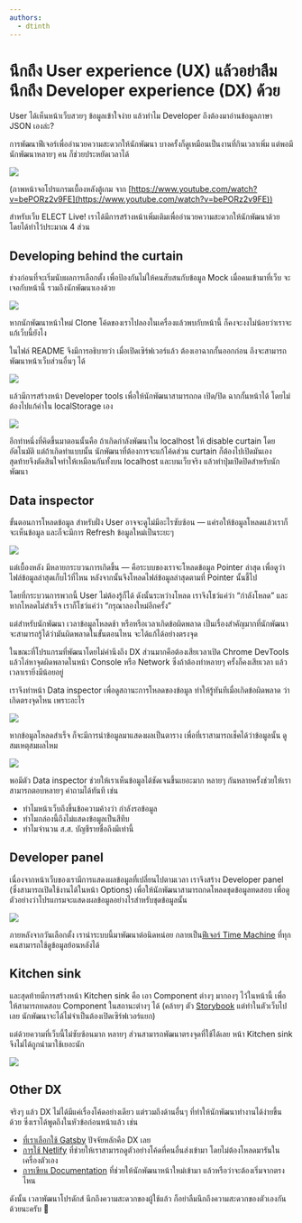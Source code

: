 ```yaml
---
authors:
  - dtinth
---
```


# นึกถึง User experience (UX) แล้วอย่าลืมนึกถึง Developer experience (DX) ด้วย

<author-list></author-list>

User ได้เห็นหน้าเว็บสวยๆ ข้อมูลเข้าใจง่าย
แล้วทำไม Developer ถึงต้องมาอ่านข้อมูลภาษา JSON เองล่ะ?

การพัฒนาฟีเจอร์เพื่ออำนวยความสะดวกให้นักพัฒนา
บางครั้งก็ดูเหมือนเป็นงานที่กินเวลาเพิ่ม
แต่พอมีนักพัฒนาหลายๆ คน ก็ช่วยประหยัดเวลาได้

![](./Untitled-323dae43-ffcd-4291-b759-18ae883f26e7.jpg)

(ภาพหน้าจอโปรแกรมเบื้องหลังตู้เกม จาก [https://www.youtube.com/watch?v=bePORz2v9FE](https://www.youtube.com/watch?v=bePORz2v9FE))

สำหรับเว็บ ELECT Live! เราได้มีการสร้างหน้าเพิ่มเติมเพื่ออำนวยความสะดวกให้นักพัฒนาด้วย โดยได้ทำไว้ประมาณ 4 ส่วน

## Developing behind the curtain

ช่วงก่อนที่จะเริ่มนับผลการเลือกตั้ง
เพื่อป้องกันไม่ให้คนสับสนกับข้อมูล Mock
เมื่อคนเข้ามาที่เว็บ จะเจอกับหน้านี้
รวมถึงนักพัฒนาเองด้วย

![](./Untitled-bea5ffda-dc5a-4465-8719-95a18bb027b4.png)

หากนักพัฒนาหน้าใหม่ Clone โค้ดของเราไปลองในเครื่องแล้วพบกับหน้านี้ ก็คงจะงงไม่น้อยว่าเราจะแก้เว็บนี้ยังไง

ในไฟล์ README จึงมีการอธิบายว่า เมื่อเปิดเซิร์ฟเวอร์แล้ว ต้องเอาฉากกั้นออกก่อน ถึงจะสามารถพัฒนาหน้าเว็บส่วนอื่นๆ ได้

![](./Untitled-241a9ed2-8aba-442c-b84c-42b8d455557d.png)

แล้วมีการสร้างหน้า Developer tools เพื่อให้นักพัฒนาสามารถกด เปิด/ปิด ฉากกั้นหน้าได้ โดยไม่ต้องไปแก้ค่าใน localStorage เอง

![](./Untitled-dfff045e-205b-4eb1-a7b9-072a864d21f2.png)

อีกท่าหนึ่งที่คิดขึ้นมาตอนนั้นคือ ถ้าเกิดกำลังพัฒนาใน localhost ให้ disable curtain โดยอัตโนมัติ
แต่ถ้าเกิดทำแบบนั้น นักพัฒนาที่ต้องการจะแก้โค้ดส่วน curtain ก็ต้องไปเปิดมันเอง
สุดท้ายจึงตัดสินใจทำให้เหมือนกันทั้งบน localhost และบนเว็บจริง แล้วทำปุ่มเปิดปิดสำหรับนักพัฒนา

## Data inspector

ขั้นตอนการโหลดข้อมูล
สำหรับฝั่ง User อาจจะดูไม่มีอะไรซับซ้อน — แค่รอให้ข้อมูลโหลดแล้วเราก็จะเห็นข้อมูล
และก็จะมีการ Refresh ข้อมูลใหม่เป็นระยะๆ

![](./Untitled-69681e5d-3359-48ca-b667-3a4678b901dd.png)

แต่เบื้องหลัง มีหลายกระบวนการเกิดขึ้น — คือระบบของเราจะโหลดข้อมูล Pointer ล่าสุด
เพื่อดูว่าไฟล์ข้อมูลล่าสุดเก็บไว้ที่ไหน
หลังจากนั้นจึงโหลดไฟล์ข้อมูลล่าสุดตามที่ Pointer นั้นชี้ไป

โดยที่กระบวนการพวกนี้ User ไม่ต้องรู้ก็ได้
ดังนั้นระหว่างโหลด เราจึงโชว์แค่ว่า “กำลังโหลด”
และหากโหลดไม่สำเร็จ เราก็โชว์แค่ว่า “กรุณาลองใหม่อีกครั้ง”

แต่สำหรับนักพัฒนา
เวลาข้อมูลโหลดช้า หรือหรือเวลาเกิดข้อผิดพลาด
เป็นเรื่องสำคัญมากที่นักพัฒนาจะสามารถรู้ได้ว่ามันผิดพลาดในขั้นตอนไหน จะได้แก้ได้อย่างตรงจุด

ในขณะที่โปรแกรมที่พัฒนาโดยไม่คำนึงถึง DX
ส่วนมากคือต้องเสียเวลาเปิด Chrome DevTools
แล้วไล่หาจุดผิดพลาดในหน้า Console หรือ Network
ซึ่งถ้าต้องทำหลายๆ ครั้งก็คงเสียเวลา
แล้วเวลาเรายิ่งมีน้อยอยู่

เราจึงทำหน้า Data inspector เพื่อดูสถานะการโหลดของข้อมูล
ทำให้รู้ทันทีเมื่อเกิดข้อผิดพลาด ว่าเกิดตรงจุดไหน เพราะอะไร

![](./Untitled-58f2bc2f-09ad-45a5-b281-af884a27465e.png)

หากข้อมูลโหลดสำเร็จ ก็จะมีการนำข้อมูลมาแสดงผลเป็นตาราง
เพื่อที่เราสามารถเช็คได้ว่าข้อมูลนั้น ดูสมเหตุสมผลไหม

![](./Untitled-0bc49ff4-ac00-4a6a-b7e7-aea13af6a096.png)

พอมีตัว Data inspector ช่วยให้เราเห็นข้อมูลได้ชัดเจนขึ้นเยอะมาก หลายๆ กันหลายครั้งช่วยให้เราสามารถตอบหลายๆ คำถามได้ทันที เช่น

- ทำไมหน้าเว็บถึงขึ้นข้อความค้างว่า กำลังรอข้อมูล
- ทำไมกล่องนี้ถึงไม่แสดงข้อมูลเป็นสีทึบ
- ทำไมจำนวน ส.ส. บัญชีรายชื่อถึงมีเท่านี้

## Developer panel

เนื่องจากหน้าเว็บของเรามีการแสดงผลข้อมูลที่เปลี่ยนไปตามเวลา
เราจึงสร้าง Developer panel (ซึ่งสามารถเปิดใช้งานได้ในหน้า Options)
เพื่อให้นักพัฒนาสามารถกดโหลดชุดข้อมูลทดสอบ เพื่อดูตัวอย่างว่าโปรแกรมจะแสดงผลข้อมูลอย่างไรสำหรับชุดข้อมูลนั้น

![](./Untitled-813bb9f4-4bb0-491c-a22f-42bde068a8cb.png)

ภายหลังจากวันเลือกตั้ง
เรานำระบบนี้มาพัฒนาต่อนิดหน่อย กลายเป็น[ฟีเจอร์ Time Machine](https://web.facebook.com/electinth/videos/620545565077243/) ที่ทุกคนสามารถใช้ดูข้อมูลย้อนหลังได้

## Kitchen sink

และสุดท้ายมีการสร้างหน้า Kitchen sink คือ เอา Component ต่างๆ มากองๆ ไว้ในหน้านี้ เพื่อให้สามารถทดสอบ Component ในสถานะต่างๆ ได้ (คล้ายๆ ตัว [Storybook](https://storybook.js.org) แต่ทำในตัวเว็บไปเลย นักพัฒนาจะได้ไม่จำเป็นต้องเปิดเซิร์ฟเวอร์แยก)

แต่ด้วยความที่เว็บนี้ไม่ซับซ้อนมาก หลายๆ ส่วนสามารถพัฒนาตรงจุดที่ใช้ได้เลย หน้า Kitchen sink จึงไม่ได้ถูกนำมาใช้เยอะนัก

![](./Untitled-781a57a9-c2f6-4f6b-956e-a37a436bde97.png)

## Other DX

จริงๆ แล้ว DX ไม่ได้มีแค่เรื่องโค้ดอย่างเดียว
แต่รวมถึงด้านอื่นๆ ที่ทำให้นักพัฒนาทำงานได้ง่ายขึ้นด้วย
ซึ่งเราได้พูดถึงในหัวข้อก่อนหน้าแล้ว เช่น

- [ที่เราเลือกใช้ Gatsby](../gatsby/) ปัจจัยหลักคือ DX เลย
- [การใช้ Netlify](../netlify/) ที่ช่วยให้เราสามารถดูตัวอย่างโค้ดที่คนอื่นส่งเข้ามา โดยไม่ต้องโหลดมารันในเครื่องตัวเอง
- [การเขียน Documentation](../open-source/) ที่ช่วยให้นักพัฒนาหน้าใหม่เข้ามา แล้วหรือว่าจะต้องเริ่มจากตรงไหน

ดังนั้น เวลาพัฒนาโปรดักส์ นึกถึงความสะดวกของผู้ใช้แล้ว ก็อย่าลืมนึกถึงความสะดวกของตัวเองกันด้วยนะครับ :slightly_smiling_face:
